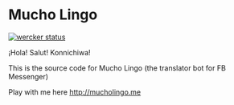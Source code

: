 # Mucho Lingo

[![wercker status](https://app.wercker.com/status/eed01eef0cfc331c6e34799e24d330fc/s/master "wercker status")](https://app.wercker.com/project/byKey/eed01eef0cfc331c6e34799e24d330fc)

¡Hola! Salut! Konnichiwa!

This is the source code for Mucho Lingo (the translator bot for FB Messenger)

Play with me here
http://mucholingo.me
